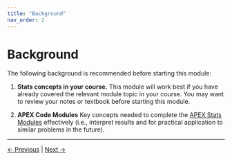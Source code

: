 ```yaml
---
title: "Background"
nav_order: 2
---
```


# Background

The following background is recommended before starting this module:

1. **Stats concepts in your course.** This module will work best if you have already covered the relevant module topic in your course. You may want to review your notes or textbook before starting this module.

2. **APEX Code Modules** Key concepts needed to complete the [APEX Stats Modules](https://github.com/vectrlab/apex-stats-modules#readme) effectively (i.e., interpret results and for practical application to similar problems in the future).

---

[← Previous](index.md) | [Next →](learn_outcome.md)
